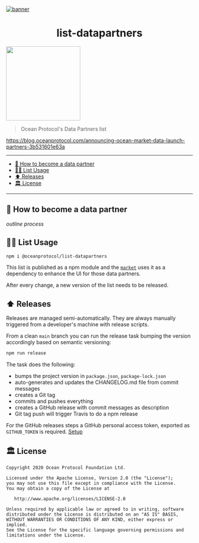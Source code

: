 [![banner](https://raw.githubusercontent.com/oceanprotocol/art/master/github/repo-banner%402x.png)](https://oceanprotocol.com)

<h1 align="center">list-datapartners</h1>

<img width="200" src="https://user-images.githubusercontent.com/90316/98151094-ef7de180-1ecf-11eb-8ab2-6bf95318f02d.png" />

> Ocean Protocol's Data Partners list

https://blog.oceanprotocol.com/announcing-ocean-market-data-launch-partners-3b531601e63a

---

- [🦑 How to become a data partner](#-how-to-become-a-data-partner)
- [🏄‍♀️ List Usage](#️-list-usage)
- [⬆️ Releases](#️-releases)
- [🏛 License](#-license)

---

## 🦑 How to become a data partner

_outline process_

## 🏄‍♀️ List Usage

```bash
npm i @oceanprotocol/list-datapartners
```

This list is published as a npm module and the [`market`](https://github.com/oceanprotocol/market) uses it as a dependency to enhance the UI for those data partners.

After every change, a new version of the list needs to be released.

## ⬆️ Releases

Releases are managed semi-automatically. They are always manually triggered from a developer's machine with release scripts.

From a clean `main` branch you can run the release task bumping the version accordingly based on semantic versioning:

```bash
npm run release
```

The task does the following:

- bumps the project version in `package.json`, `package-lock.json`
- auto-generates and updates the CHANGELOG.md file from commit messages
- creates a Git tag
- commits and pushes everything
- creates a GitHub release with commit messages as description
- Git tag push will trigger Travis to do a npm release

For the GitHub releases steps a GitHub personal access token, exported as `GITHUB_TOKEN` is required. [Setup](https://github.com/release-it/release-it#github-releases)

## 🏛 License

```text
Copyright 2020 Ocean Protocol Foundation Ltd.

Licensed under the Apache License, Version 2.0 (the "License");
you may not use this file except in compliance with the License.
You may obtain a copy of the License at

   http://www.apache.org/licenses/LICENSE-2.0

Unless required by applicable law or agreed to in writing, software
distributed under the License is distributed on an "AS IS" BASIS,
WITHOUT WARRANTIES OR CONDITIONS OF ANY KIND, either express or implied.
See the License for the specific language governing permissions and
limitations under the License.
```
